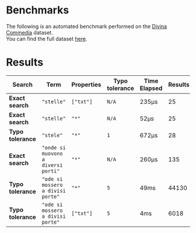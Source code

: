 
# Benchmarks

The following is an automated benchmark performed on the [Divina Commedia](https://en.wikipedia.org/wiki/Divina_Commedia) dataset. <br />
You can find the full dataset [here](https://github.com/nearform/lyra/blob/main/packages/benchmarks/dataset/divinaCommedia.json).

# Results


| Search             | Term                                  | Properties | Typo tolerance | Time Elapsed  | Results     |
|--------------------|---------------------------------------|------------|----------------|---------------|-------------|
| **Exact search**   | `"stelle"`                          | `["txt"]`| `N/A`        | 235μs | 25 |
| **Exact search**   | `"stelle"`                          | `"*"`    | `N/A`        | 52μs | 25 |
| **Typo tolerance** | `"stele"`                           | `"*"`    | `1`          | 672μs | 28 | 
| **Exact search**   | `"onde si muovono a diversi porti"` | `"*"`    | `N/A`        | 260μs | 135 | 
| **Typo tolerance** | `"ode si mossero a divisi porte"`   | `"*"`    | `5`          | 49ms | 44130 | 
| **Typo tolerance** | `"ode si mossero a divisi porte"`   | `["txt"]`| `5`          | 4ms | 6018 |


